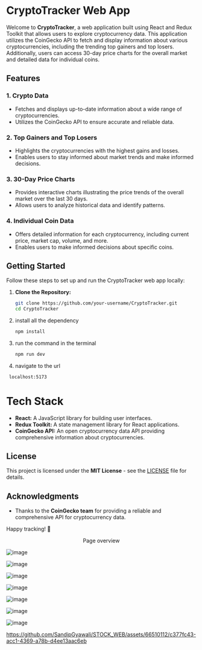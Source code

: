 # CryptoTracker Web App

Welcome to **CryptoTracker**, a web application built using React and Redux Toolkit that allows users to explore cryptocurrency data. This application utilizes the CoinGecko API to fetch and display information about various cryptocurrencies, including the trending top gainers and top losers. Additionally, users can access 30-day price charts for the overall market and detailed data for individual coins.

## Features

### 1. Crypto Data

- Fetches and displays up-to-date information about a wide range of cryptocurrencies.
- Utilizes the CoinGecko API to ensure accurate and reliable data.

### 2. Top Gainers and Top Losers

- Highlights the cryptocurrencies with the highest gains and losses.
- Enables users to stay informed about market trends and make informed decisions.

### 3. 30-Day Price Charts

- Provides interactive charts illustrating the price trends of the overall market over the last 30 days.
- Allows users to analyze historical data and identify patterns.

### 4. Individual Coin Data

- Offers detailed information for each cryptocurrency, including current price, market cap, volume, and more.
- Enables users to make informed decisions about specific coins.

## Getting Started

Follow these steps to set up and run the CryptoTracker web app locally:

1. **Clone the Repository:**
   ```bash
   git clone https://github.com/your-username/CryptoTracker.git
   cd CryptoTracker
   ```
2. install all the dependency
   ```bash
   npm install
   ```
3. run the command in the terminal
   ```bash
   npm run dev
   ```
4. navigate to the url

```bash
 localhost:5173
```

# Tech Stack

- **React:** A JavaScript library for building user interfaces.
- **Redux Toolkit:** A state management library for React applications.
- **CoinGecko API:** An open cryptocurrency data API providing comprehensive information about cryptocurrencies.

## License

This project is licensed under the **MIT License** - see the [LICENSE](LICENSE) file for details.

## Acknowledgments

- Thanks to the **CoinGecko team** for providing a reliable and comprehensive API for cryptocurrency data.

Happy tracking! 🚀

<p align="center">Page overview</p>

![image](https://github.com/SandipGyawali/STOCK_WEB/assets/66510112/4b1070f7-764d-4c69-b8eb-0917781515f5)

![image](https://github.com/SandipGyawali/STOCK_WEB/assets/66510112/29f0b56f-1218-4bf1-8d46-ace95b9f92c4)

![image](https://github.com/SandipGyawali/STOCK_WEB/assets/66510112/d04a70c9-d90a-4a11-abb0-df2a4ed3da39)

![image](https://github.com/SandipGyawali/STOCK_WEB/assets/66510112/c874c3db-cd24-476d-b2ac-80ed00074b85)

![image](https://github.com/SandipGyawali/STOCK_WEB/assets/66510112/fcfa2211-5642-4d1b-a670-603161c22b58)

![image](https://github.com/SandipGyawali/STOCK_WEB/assets/66510112/926cdaef-2afd-4468-9eff-9ac680c163b0)

![image](https://github.com/SandipGyawali/STOCK_WEB/assets/66510112/d7ecc792-58d7-46e1-ad5b-62b41a9105fa)

https://github.com/SandipGyawali/STOCK_WEB/assets/66510112/c377fc43-acc1-4369-a78b-d4ee13aac6eb

